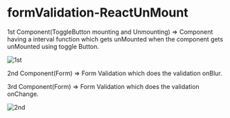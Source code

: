 # formValidation-ReactUnMount

1st Component(ToggleButton mounting and Unmounting) => Component having a interval function which gets unMounted when the component gets unMounted using toggle Button.


![1st](https://user-images.githubusercontent.com/49452140/234232459-d581a862-1322-4176-94ca-8f8564660aa1.jpg)


2nd Component(Form) => Form Validation which does the validation onBlur.

3rd Component(Form) => Form Validation which does the validation onChange.


![2nd](https://user-images.githubusercontent.com/49452140/234261562-676ff8ea-fa10-4dd9-904e-234412bdf52f.jpg)


